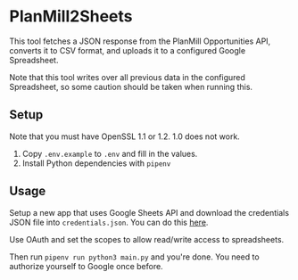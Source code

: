 # PlanMill2Sheets

This tool fetches a JSON response from the PlanMill Opportunities API, converts it to CSV format, and uploads it to a configured Google Spreadsheet.

Note that this tool writes over all previous data in the configured Spreadsheet, so some caution should be taken when running this.

## Setup

Note that you must have OpenSSL 1.1 or 1.2. 1.0 does not work.

1. Copy `.env.example` to `.env` and fill in the values.
2. Install Python dependencies with `pipenv`

## Usage

Setup a new app that uses Google Sheets API and download the credentials JSON file into `credentials.json`. You can do this [here](https://console.developers.google.com/).

Use OAuth and set the scopes to allow read/write access to spreadsheets.

Then run `pipenv run python3 main.py` and you're done. You need to authorize yourself to Google once before.
